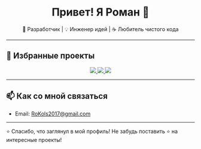 <h1 align="center">Привет! Я Роман 👋</h1>
<p align="center">🔧 Разработчик | 💡 Инженер идей | ☕ Любитель чистого кода</p>

---

## 🚀 Избранные проекты

<div align="center">

<a href="https://github.com/RoKols2017/Evently">
  <img src="https://github-readme-stats.vercel.app/api/pin/?username=RoKols2017&repo=Evently" />
</a>

<a href="https://github.com/RoKols2017/sales-analyzer">
  <img src="https://github-readme-stats.vercel.app/api/pin/?username=RoKols2017&repo=sales-analyzer" />
</a>

<a href="https://github.com/RoKols2017/recipe-platform">
  <img src="https://github-readme-stats.vercel.app/api/pin/?username=RoKols2017&repo=recipe-platform" />
</a>

</div>

---

## 📫 Как со мной связаться

- Email: RoKols2017@gmail.com

---

⭐️ Спасибо, что заглянул в мой профиль! Не забудь поставить ⭐ на интересные проекты!
